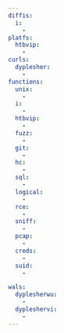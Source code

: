 ```yaml
---
diffis:
  i:
    -
platfs:
  htbvip:
    -
curls:
  dyplesher:
    -
functions:
  unix:
    -
  i:
    -
  htbvip:
    -
  fuzz:
    -
  git:
    -
  hc:
    -
  sql:
    -
  logical:
    -
  rce:
    -
  sniff:
    -
  pcap:
    -
  creds:
    -
  suid:
    -

wals:
  dyplesherwu:
    -
  dypleshervi:
    -
---
```

